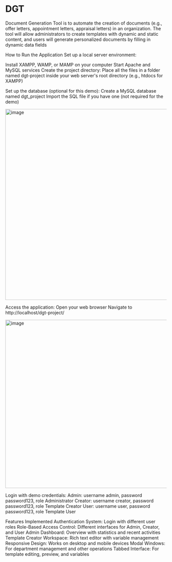 # DGT
Document Generation Tool is to automate the creation of documents (e.g., offer letters, appointment letters, appraisal letters) in an organization. The tool will allow administrators to create templates with dynamic and static content, and users will generate personalized documents by filling in dynamic data fields


How to Run the Application
Set up a local server environment:

Install XAMPP, WAMP, or MAMP on your computer
Start Apache and MySQL services
Create the project directory:
Place all the files in a folder named dgt-project inside your web server's root directory (e.g., htdocs for XAMPP)

Set up the database (optional for this demo):
Create a MySQL database named dgt_project
Import the SQL file if you have one (not required for the demo)

<img width="1214" height="597" alt="image" src="https://github.com/user-attachments/assets/7b89175a-ce65-422e-8845-d1d671420e15" />


Access the application:
Open your web browser
Navigate to http://localhost/dgt-project/

<img width="1229" height="526" alt="image" src="https://github.com/user-attachments/assets/0fd9f3e8-f8f2-44bc-aa56-4e7b94d9f7e8" />

Login with demo credentials:
Admin: username admin, password password123, role Administrator
Creator: username creator, password password123, role Template Creator
User: username user, password password123, role Template User

Features Implemented
Authentication System: Login with different user roles
Role-Based Access Control: Different interfaces for Admin, Creator, and User
Admin Dashboard: Overview with statistics and recent activities
Template Creator Workspace: Rich text editor with variable management
Responsive Design: Works on desktop and mobile devices
Modal Windows: For department management and other operations
Tabbed Interface: For template editing, preview, and variables


